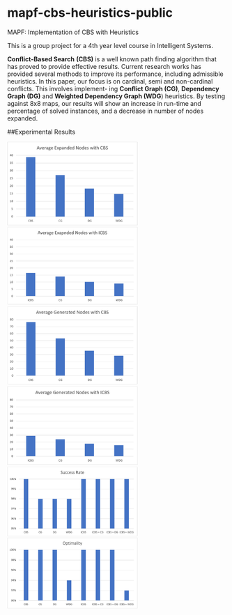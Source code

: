 # mapf-cbs-heuristics-public
MAPF: Implementation of CBS with Heuristics

This is a group project for a 4th year level course in Intelligent Systems. 

**Conflict-Based Search** **(CBS)** is a well known path finding algorithm that has proved to provide effective results. Current research works has provided several methods to improve its performance, including admissible heuristics. In this paper, our focus is on cardinal, semi and non-cardinal conflicts. This involves implement- ing **Conflict Graph (CG)**, **Dependency Graph (DG)** and **Weighted Dependency Graph (WDG**) heuristics. By testing against 8x8 maps, our results will show an increase in run-time and percentage of solved instances, and a decrease in number of nodes expanded.

##Experimental Results

<img src="https://github.com/nour-habib/mapf-cbs-heuristics-public/blob/main/average-expanded-CBS.jpeg" width="300">
<img src="https://github.com/nour-habib/mapf-cbs-heuristics-public/blob/main/average-expanded-ICBS.jpeg" width="300">
<img src="https://github.com/nour-habib/mapf-cbs-heuristics-public/blob/main/average-generated-CBS.jpeg" width="300">
<img src="https://github.com/nour-habib/mapf-cbs-heuristics-public/blob/main/average-generated-ICBS.jpeg" width="300">
<img src="https://github.com/nour-habib/mapf-cbs-heuristics-public/blob/main/success-rate.jpeg" width="300">
<img src="https://github.com/nour-habib/mapf-cbs-heuristics-public/blob/main/Optimality.jpeg" width="300">
